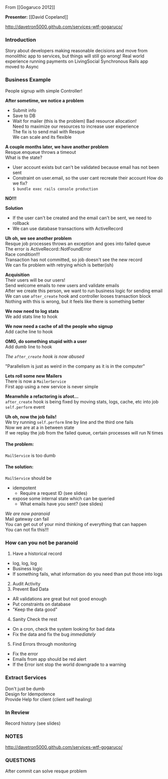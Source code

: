 From [[Gogaruco 2012]]

**Presenter:** [[David Copeland]]

http://davetron5000.github.com/services-wtf-gogaruco/

### Introduction
Story about developers making reasonable decisions and move from monolithic app to services, but things will still go wrong!
Real world experience running payments on LivingSocial
Synchronous Rails app moved to Async

### Business Example
People signup with simple Controller!

**After sometime, we notice a problem**   
 * Submit info
 * Save to DB
 * Wait for mailer (this is the problem)
Bad resource allocation!   
Need to maximize our resources to increase user experience   
The fix is to send mail with Resque   
We can scale and its flexible

**A couple months later, we have another problem**   
Resque.enqueue throws a timeout   
What is the state? 
 * User account exists but can't be validated because email has not been sent
 * Constraint on user.email, so the user cant recreate their account
How do we fix?   
`$ bundle exec rails console production`

**NO!!!**  

**Solution**
 * If the user can't be created and the email can't be sent, we need to rollback
 * We can use database transactions with ActiveRecord

**Uh oh, we see another problem**   
Resque job processes throws an exception and goes into failed queue   
The error is ActiveRecord::NotFoundError   
Race condition!!!      
Transaction has not committed, so job doesn't see the new record      
We can fix problem with retrying which is better(ish)

**Acquisition**   
Their users will be our users!   
Send welcome emails to new users and validate emails   
After we create this person, we want to run business logic for sending email   
We can use `after_create` hook and controller looses transaction block   
Nothing with this is wrong, but it feels like there is something better   

**We now need to log stats**   
We add stats line to hook

**We now need a cache of all the people who signup**   
Add cache line to hook

**OMG, do something stupid with a user**   
Add dumb line to hook

_The `after_create` hook is now abused_

"Parallelism is just as weird in the company as it is in the computer"

**Lets roll some new Mailers**   
There is now a `MailerService`   
First app using a new service is never simple

**Meanwhile a refactoring is afoot...**   
`after_create` hook is being fixed by moving stats, logs, cache, etc into job `self.perform` event

**Uh oh, now the job fails!**   
We try running `self.perform` line by line and the third one fails   
Now we are at a in between state   
If we replay the job from the failed queue, certain processes will run N times

#### The problem:
`MailService` is too dumb

#### The solution:
`MailService` should be
  * idempotent
    * Require a request ID (see slides)
  * expose some internal state which can be queried
    * What emails have you sent? (see slides)

*We are now paranoid*   
Mail gateway can fail   
You can get out of your mind thinking of everything that can happen   
You can not fix this!!!

### How can you not be paranoid

1. Have a historical record
  * log, log, log
  * Business logic
  * If something fails, what information do you need than put those into logs
2. Audit Activity
3. Prevent Bad Data
  * AR validations are great but not good enough
  * Put constraints on database
  * "Keep the data good"
4. Sanity Check the rest
  * On a cron, check the system looking for bad data
  * Fix the data and fix the bug *immediately*
5. Find Errors through monitoring
  * Fix the error
  * Emails from app should be red alert
  * If the Error isnt stop the world downgrade to a warning

### Extract Services
Don't just be dumb   
Design for Idempotence   
Provide Help for client (client self healing)

### In Review
Record history
(see slides)

### NOTES
http://davetron5000.github.com/services-wtf-gogaruco/

### QUESTIONS
After commit can solve resque problem










